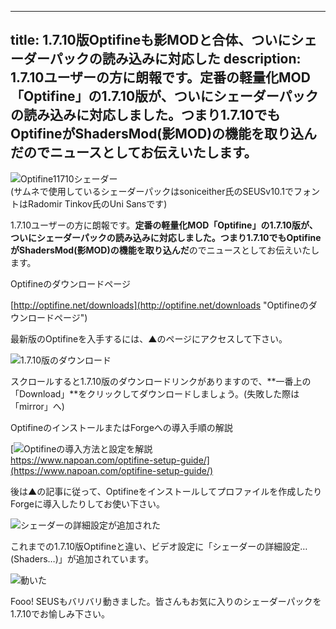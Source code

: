 
---
title: 1.7.10版Optifineも影MODと合体、ついにシェーダーパックの読み込みに対応した
description: 1.7.10ユーザーの方に朗報です。定番の軽量化MOD「Optifine」の1.7.10版が、ついにシェーダーパックの読み込みに対応しました。つまり1.7.10でもOptifineがShadersMod(影MOD)の機能を取り込んだのでニュースとしてお伝えいたします。
---

![Optifine11710シェーダー](https://cdn-ak.f.st-hatena.com/images/fotolife/s/sasigume/20210208/20210208103503.png)  
(サムネで使用しているシェーダーパックはsoniceither氏のSEUSv10.1でフォントはRadomir Tinkov氏のUni Sansです)

1.7.10ユーザーの方に朗報です。**定番の軽量化MOD「Optifine」の1.7.10版が、ついにシェーダーパックの読み込みに対応しました。**つまり1.7.10でも**OptifineがShadersMod(影MOD)の機能を取り込んだ**のでニュースとしてお伝えいたします。

Optifineのダウンロードページ

[http://optifine.net/downloads](http://optifine.net/downloads "Optifineのダウンロードページ")

最新版のOptifineを入手するには、▲のページにアクセスして下さい。

![1.7.10版のダウンロード](https://cdn-ak.f.st-hatena.com/images/fotolife/s/sasigume/20210208/20210208091018.png)

スクロールすると1.7.10版のダウンロードリンクがありますので、**一番上の「Download」**をクリックしてダウンロードしましょう。(失敗した際は「mirror」へ)

OptifineのインストールまたはForgeへの導入手順の解説

[![Optifineの導入方法と設定を解説](https://cdn-ak.f.st-hatena.com/images/fotolife/s/sasigume/20210208/20210208104342.png)  
https://www.napoan.com/optifine-setup-guide/](https://www.napoan.com/optifine-setup-guide/)

後は▲の記事に従って、Optifineをインストールしてプロファイルを作成したりForgeに導入したりしてお使い下さい。

![シェーダーの詳細設定が追加された](https://cdn-ak.f.st-hatena.com/images/fotolife/s/sasigume/20210208/20210208093151.png)

これまでの1.7.10版Optifineと違い、ビデオ設定に「シェーダーの詳細設定…(Shaders…)」が追加されています。

![動いた](https://cdn-ak.f.st-hatena.com/images/fotolife/s/sasigume/20210208/20210208093154.png)

Fooo! SEUSもバリバリ動きました。皆さんもお気に入りのシェーダーパックを1.7.10でお愉しみ下さい。
